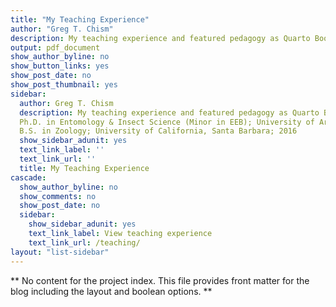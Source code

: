 ```yaml
---
title: "My Teaching Experience"
author: "Greg T. Chism"
description: My teaching experience and featured pedagogy as Quarto Books.
output: pdf_document
show_author_byline: no
show_button_links: yes
show_post_date: no
show_post_thumbnail: yes
sidebar:
  author: Greg T. Chism
  description: My teaching experience and featured pedagogy as Quarto Books. 
  Ph.D. in Entomology & Insect Science (Minor in EEB); University of Arizona; 2022
  B.S. in Zoology; University of California, Santa Barbara; 2016
  show_sidebar_adunit: yes
  text_link_label: ''
  text_link_url: ''
  title: My Teaching Experience
cascade:
  show_author_byline: no
  show_comments: no
  show_post_date: no
  sidebar:
    show_sidebar_adunit: yes
    text_link_label: View teaching experience
    text_link_url: /teaching/
layout: "list-sidebar"
---
```


\*\* No content for the project index. This file provides front matter for the blog including the layout and boolean options. \*\*
